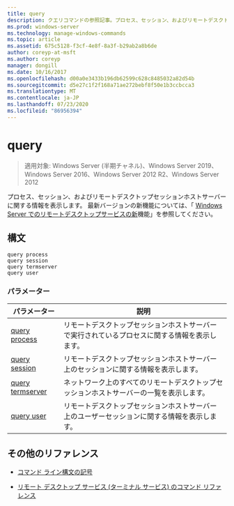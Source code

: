 ```yaml
---
title: query
description: クエリコマンドの参照記事。プロセス、セッション、およびリモートデスクトップセッションホストサーバーに関する情報が表示されます。
ms.prod: windows-server
ms.technology: manage-windows-commands
ms.topic: article
ms.assetid: 675c5128-f3cf-4e8f-8a3f-b29ab2a8b6de
author: coreyp-at-msft
ms.author: coreyp
manager: dongill
ms.date: 10/16/2017
ms.openlocfilehash: d00a0e3433b196db62599c628c8485032a82d54b
ms.sourcegitcommit: d5e27c1f2f168a71ae272bebf8f50e1b3ccbcca3
ms.translationtype: MT
ms.contentlocale: ja-JP
ms.lasthandoff: 07/23/2020
ms.locfileid: "86956394"
---
```

# <a name="query"></a>query

> 適用対象: Windows Server (半期チャネル)、Windows Server 2019、Windows Server 2016、Windows Server 2012 R2、Windows Server 2012

プロセス、セッション、およびリモートデスクトップセッションホストサーバーに関する情報を表示します。 最新バージョンの新機能については、「 [Windows Server でのリモートデスクトップサービスの新](/previous-versions/windows/it-pro/windows-server-2012-r2-and-2012/dn283323(v=ws.11))機能」を参照してください。

## <a name="syntax"></a>構文

```
query process
query session
query termserver
query user
```

### <a name="parameters"></a>パラメーター

| パラメーター | 説明 |
|--|--|
| [query process](query-process.md) | リモートデスクトップセッションホストサーバーで実行されているプロセスに関する情報を表示します。 |
| [query session](query-session.md) | リモートデスクトップセッションホストサーバー上のセッションに関する情報を表示します。 |
| [query termserver](query-termserver.md) | ネットワーク上のすべてのリモートデスクトップセッションホストサーバーの一覧を表示します。 |
| [query user](query-user.md) | リモートデスクトップセッションホストサーバー上のユーザーセッションに関する情報を表示します。 |

## <a name="additional-references"></a>その他のリファレンス

- [コマンド ライン構文の記号](command-line-syntax-key.md)

- [リモート デスクトップ サービス (ターミナル サービス) のコマンド リファレンス](remote-desktop-services-terminal-services-command-reference.md)
